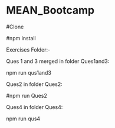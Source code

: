# MEAN_Bootcamp

#Clone

#npm install

Exercises Folder:-

Ques 1 and 3 merged in folder Ques1and3:

npm run qus1and3

Ques2 in folder Ques2:

#npm run Ques2


Ques4 in folder Ques4:

npm run qus4
